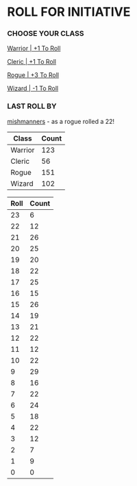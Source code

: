 # ROLL FOR INITIATIVE
### CHOOSE YOUR CLASS

[Warrior | +1 To Roll](https://github.com/benjaminsampica/benjaminsampica/issues/new?title=roll%7Cwarrior&body=Just+click+%27Submit+new+issue%27.)

[Cleric | +1 To Roll](https://github.com/benjaminsampica/benjaminsampica/issues/new?title=roll%7Ccleric&body=Just+click+%27Submit+new+issue%27.)

[Rogue | +3 To Roll](https://github.com/benjaminsampica/benjaminsampica/issues/new?title=roll%7Crogue&body=Just+click+%27Submit+new+issue%27.)

[Wizard | -1 To Roll](https://github.com/benjaminsampica/benjaminsampica/issues/new?title=roll%7Cwizard&body=Just+click+%27Submit+new+issue%27.)
### LAST ROLL BY
[mishmanners](https://www.github.com/mishmanners) - as a rogue rolled a 22!

|Class|Count|
|-|-|
|Warrior|123|
|Cleric|56|
|Rogue|151|
|Wizard|102|

|Roll|Count|
|-|-|
|23|6
|22|12
|21|26
|20|25
|19|20
|18|22
|17|25
|16|15
|15|26
|14|19
|13|21
|12|22
|11|12
|10|22
|9|29
|8|16
|7|22
|6|24
|5|18
|4|22
|3|12
|2|7
|1|9
|0|0
